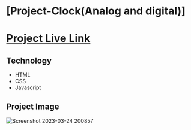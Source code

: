 # [Project-Clock(Analog and digital)]
# [Project Live Link](analog-digital-clock-veer.netlify.app)
## Technology
- HTML
- CSS
- Javascript
## Project Image
![Screenshot 2023-03-24 200857](https://user-images.githubusercontent.com/113298266/227557179-af3121bf-bce8-4588-ae1a-4fee5c39d02b.png)
